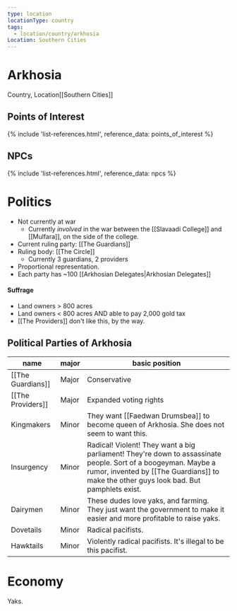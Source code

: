 ```yaml
---
type: location
locationType: country
tags:
  - location/country/arkhosia
Location: Southern Cities
---
```


# Arkhosia
Country, <span class="dataview inline-field"><span class="inline-field-key">Location</span><span class="inline-field-value">[[Southern Cities]]</span></span>

## Points of Interest
{% include 'list-references.html', reference_data: points_of_interest %}

## NPCs

{% include 'list-references.html', reference_data: npcs %}


# Politics

* Not currently at war
	* Currently *involved* in the war between the [[Slavaadi College]] and [[Mulfara]], on the side of the college.
* Current ruling party: [[The Guardians]]
* Ruling body: [[The Circle]] 
	* Currently 3 guardians, 2 providers
* Proportional representation.
* Each party has ~100 [[Arkhosian Delegates|Arkhosian Delegates]]


#### Suffrage
* Land owners > 800 acres 
* Land owners < 800 acres AND able to pay 2,000 gold tax
* [[The Providers]] don't like this, by the way. 


## Political Parties of Arkhosia

|name 				| major	 | basic position |
|-------------------|--------|-----------------|
|[[The Guardians]]	| Major	 | Conservative		|
|[[The Providers]]	| Major	 | Expanded voting rights |
|Kingmakers			| Minor	 | They want [[Faedwan Drumsbea]] to become queen of Arkhosia. She does not seem to want this. 	|
|Insurgency			| Minor	 | Radical! Violent! They want a big parliament! They're down to assassinate people. Sort of a boogeyman. Maybe a rumor, invented by [[The Guardians]] to make the other guys look bad. But pamphlets exist. 	|
|Dairymen			| Minor	 | These dudes love yaks, and farming. They just want the government to make it easier and more profitable to raise yaks. 
|Dovetails			| Minor	| Radical pacifists. |
|Hawktails			| Minor	| Violently radical pacifists. It's illegal to be this pacifist. |

# Economy
Yaks.
